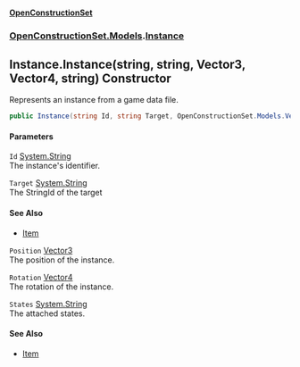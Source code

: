 #### [OpenConstructionSet](index.md 'index')
### [OpenConstructionSet.Models](index.md#OpenConstructionSet_Models 'OpenConstructionSet.Models').[Instance](NhOPiCtebmQnk5Ll2Sv0og.md 'OpenConstructionSet.Models.Instance')
## Instance.Instance(string, string, Vector3, Vector4, string) Constructor
Represents an instance from a game data file.  
```csharp
public Instance(string Id, string Target, OpenConstructionSet.Models.Vector3 Position, OpenConstructionSet.Models.Vector4 Rotation, string States);
```
#### Parameters
<a name='OpenConstructionSet_Models_Instance_Instance(string_string_OpenConstructionSet_Models_Vector3_OpenConstructionSet_Models_Vector4_string)_Id'></a>
`Id` [System.String](https://docs.microsoft.com/en-us/dotnet/api/System.String 'System.String')  
The instance's identifier.
  
<a name='OpenConstructionSet_Models_Instance_Instance(string_string_OpenConstructionSet_Models_Vector3_OpenConstructionSet_Models_Vector4_string)_Target'></a>
`Target` [System.String](https://docs.microsoft.com/en-us/dotnet/api/System.String 'System.String')  
The StringId of the target 
#### See Also
- [Item](Z9pYmp3jhG_PhNCQ0nlOeg.md 'OpenConstructionSet.Models.Item')
  
<a name='OpenConstructionSet_Models_Instance_Instance(string_string_OpenConstructionSet_Models_Vector3_OpenConstructionSet_Models_Vector4_string)_Position'></a>
`Position` [Vector3](KCFzybM8YwCd4Tco51d3aw.md 'OpenConstructionSet.Models.Vector3')  
The position of the instance.
  
<a name='OpenConstructionSet_Models_Instance_Instance(string_string_OpenConstructionSet_Models_Vector3_OpenConstructionSet_Models_Vector4_string)_Rotation'></a>
`Rotation` [Vector4](zA17UDSwA7W6ghyYo5XyCQ.md 'OpenConstructionSet.Models.Vector4')  
The rotation of the instance.
  
<a name='OpenConstructionSet_Models_Instance_Instance(string_string_OpenConstructionSet_Models_Vector3_OpenConstructionSet_Models_Vector4_string)_States'></a>
`States` [System.String](https://docs.microsoft.com/en-us/dotnet/api/System.String 'System.String')  
The attached states.
  
#### See Also
- [Item](Z9pYmp3jhG_PhNCQ0nlOeg.md 'OpenConstructionSet.Models.Item')
